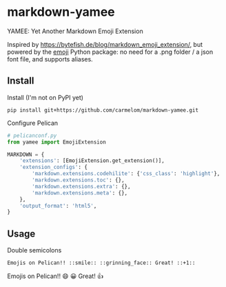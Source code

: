 # markdown-yamee
YAMEE: Yet Another Markdown Emoji Extension

Inspired by <https://bytefish.de/blog/markdown_emoji_extension/>, but powered by the [emoji](https://pypi.org/project/emoji/) Python package: no need for a .png folder / a json font file, and supports aliases.

## Install
Install (I'm not on PyPI yet)

```
pip install git+https://github.com/carmelom/markdown-yamee.git
```

Configure Pelican
```python
# pelicanconf.py
from yamee import EmojiExtension

MARKDOWN = {
    'extensions': [EmojiExtension.get_extension()],
    'extension_configs': {
        'markdown.extensions.codehilite': {'css_class': 'highlight'},
        'markdown.extensions.toc': {},
        'markdown.extensions.extra': {},
        'markdown.extensions.meta': {},
    },
    'output_format': 'html5',
}
```

## Usage

Double semicolons

`Emojis on Pelican!! ::smile:: ::grinning_face:: Great! ::+1::`

Emojis on Pelican!! 😄 😀 Great! 👍
